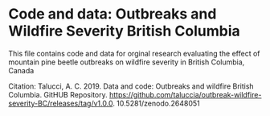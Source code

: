 # Code and data: Outbreaks and Wildfire Severity British Columbia 
This file contains code and data for orginal research evaluating the effect of mountain pine beetle outbreaks on wildfire severity in British Columbia, Canada


Citation: Talucci, A. C. 2019. Data and code: Outbreaks and wildfire British Columbia. GitHUB Repository. https://github.com/taluccia/outbreak-wildfire-severity-BC/releases/tag/v1.0.0. 10.5281/zenodo.2648051
